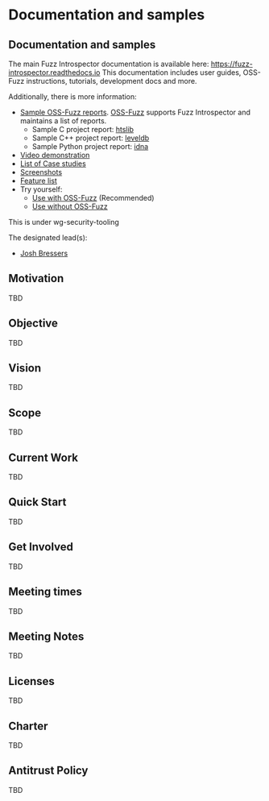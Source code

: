 # Documentation and samples

## Documentation and samples
The main Fuzz Introspector documentation is available here: https://fuzz-introspector.readthedocs.io This documentation includes user guides, OSS-Fuzz instructions, tutorials, development docs and more.

Additionally, there is more information:
- [Sample OSS-Fuzz reports](https://oss-fuzz-introspector.storage.googleapis.com/index.html). [OSS-Fuzz](https://github.com/google/oss-fuzz) supports Fuzz Introspector and maintains a list of reports.
  - Sample C project report: [htslib](https://storage.googleapis.com/oss-fuzz-introspector/htslib/inspector-report/20230124/fuzz_report.html)
  - Sample C++ project report: [leveldb](https://storage.googleapis.com/oss-fuzz-introspector/leveldb/inspector-report/20230125/fuzz_report.html)
  - Sample Python project report: [idna](https://storage.googleapis.com/oss-fuzz-introspector/idna/inspector-report/20230120/fuzz_report.html)
- [Video demonstration](https://www.youtube.com/watch?v=cheo-liJhuE)
- [List of Case studies](doc/CaseStudies.md)
- [Screenshots](doc/ExampleOutput.md)
- [Feature list](doc/Features.md)
- Try yourself:
  - [Use with OSS-Fuzz](oss_fuzz_integration#build-fuzz-introspector-with-oss-fuzz) (Recommended)
  - [Use without OSS-Fuzz](doc/LocalBuild.md)

This is under wg-security-tooling


The designated lead(s):
- [Josh Bressers](https://github.com/joshbressers)

## Motivation

TBD

## Objective

TBD

## Vision

TBD

## Scope

TBD

## Current Work

TBD

## Quick Start

TBD

## Get Involved

TBD

## Meeting times

TBD

## Meeting Notes

TBD

## Licenses

TBD

## Charter

TBD

## Antitrust Policy

TBD